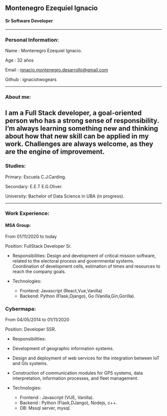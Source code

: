 ##  Montenegro Ezequiel Ignacio
#### Sr Software Developer
---
### Personal Information:
Name : Montenegro Ezequiel Ignacio.

Age : 32 años

Email : ignacio.montenegro.desarrollo@gmail.com

Github : ignaciotwogears

---
### About me:
I am a Full Stack developer, a goal-oriented person who has a strong sense of responsibility.
I’m always learning something new and thinking about how that new skill can be applied in my work. 
Challenges are always welcome, as they are the engine of improvement.
---

### Studies:
Primary: Escuela C.J.Carding. 

Secondary: E.E.T E.G.Oliver. 

University: Bachelor of Data Science in UBA (in progress).

---

### Work Experience:

#### MSA Group:
From 01/11/2020 to today

Position: FullStack Developer Sr.

- Responsibilities: Design and development of critical mission software, related to the electoral process and governmental systems.
Coordination of development cells, estimation of times and resources to reach the company goals.

- Technologies: 
  - Frontend: Javascript (React,Vue,Vanilla)
  - Backend: Python (Flask,Django), Go (Vanilla,Gin,Gorilla).




### Cybermapa:
From 04/05/2014 to 01/11/2020

Position: Developer SSR.

- Responsibilities: 
 - Development of geographic information systems.
 - Design and deployment of web services for the integration between IoT and Gis systems.
 - Construction of communication modules for GPS systems, data interpretation, information processes, and fleet management.


- Technologies: 
  - Frontend : Javascript (VUE, Vanilla).
  - Backend : Python (Flask,DJango), Nodejs, c++.
  - DB: Mssql server, mysql.





<!---
You can use the [editor on GitHub](https://github.com/ignaciotwogears/ignaciomontenegro/edit/gh-pages/index.md) to maintain and preview the content for your website in Markdown files.

Whenever you commit to this repository, GitHub Pages will run [Jekyll](https://jekyllrb.com/) to rebuild the pages in your site, from the content in your Markdown files.

### Markdown

Markdown is a lightweight and easy-to-use syntax for styling your writing. It includes conventions for

```markdown
Syntax highlighted code block

# Header 1
## Header 2
### Header 3

- Bulleted
- List

1. Numbered
2. List

**Bold** and _Italic_ and `Code` text

[Link](url) and ![Image](src)
```

For more details see [Basic writing and formatting syntax](https://docs.github.com/en/github/writing-on-github/getting-started-with-writing-and-formatting-on-github/basic-writing-and-formatting-syntax).

### Jekyll Themes

Your Pages site will use the layout and styles from the Jekyll theme you have selected in your [repository settings](https://github.com/ignaciotwogears/ignaciomontenegro/settings/pages). The name of this theme is saved in the Jekyll `_config.yml` configuration file.

### Support or Contact

Having trouble with Pages? Check out our [documentation](https://docs.github.com/categories/github-pages-basics/) or [contact support](https://support.github.com/contact) and we’ll help you sort it out.

-->

